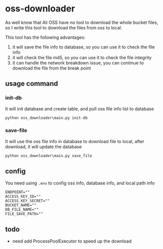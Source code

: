 # oss-downloader

As well know that Ali OSS have no tool to download the whole bucket files, so I write this tool to download the files from oss to local.

This tool has the following advantages:

1. it will save the file info to database, so you can use it to check the file info
2. it will check the file md5, so you can use it to check the file integrity
3. it can handle the network breakdown issue, you can continue to download the file from the break point


## usage command

### init-db

It will init database and create table, and pull oss file info list to database
```python
python oss_downloader\main.py init-db
```


### save-file

It will use the oss file info in database to download file to local, after download, it will update the database
```python
python oss_downloader\main.py save_file
```

## config

You need using `.env` to config oss info, database info, and local path info

```dotenv
ENDPOINT=""
ACCESS_KEY_ID=""
ACCESS_KEY_SECRET=""
BUCKET_NAME=""
DB_FILE_NAME=""
FILE_SAVE_PATH=""
```

## todo

- need add ProcessPoolExecutor to speed up the download